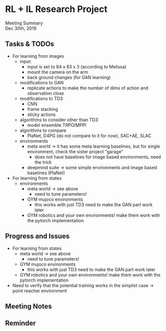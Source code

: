 # RL + IL Research Project
Meeting Summary\
Dec 30th, 2019


## Tasks & TODOs

- For learning from images
    - input:
        - input is set to 84 x 83 x 3 (according to Melissa)
        - mount the camera on the arm
        - back ground changes (for GAN learning)
    - modifications to GAN
        - replicate actions to make the number of dims of action and observation close
    - modifications to TD3
        - CNN 
        - frame stacking
        - sticky actions
    - algorithms to consider other than TD3
        - model ensemble TRPO/MPPI
    - algorithms to compare
        - PlaNet, D4PG (do not compare to it for now), SAC+AE, SLAC
    - environments
        - meta world -> it has some meta learning baselines, but for single environment, check the sister project "garage"
            - does not have baselines for image based environments, need the trick
        - deepmind suite -> some simple environments and image based baselines (PlaNet)
- For learning from states
    - environments
        - meta world -> see above
            - need to tune parameters!
        - GYM mujoco environments
            - this works with just TD3 need to make the GAN part work later
        - GYM robotics and your own environments! make them work with the pytorch implementation

## Progress and Issues

- For learning from states
    - meta world -> see above
        - need to tune parameters!
    - GYM mujoco environments
        - this works with just TD3 need to make the GAN part work later
    - GYM robotics and your own environments! make them work with the pytorch implementation
- Need to verify that the potential training works in the simplist case -> point reacher environment

## Meeting Notes

## Reminder